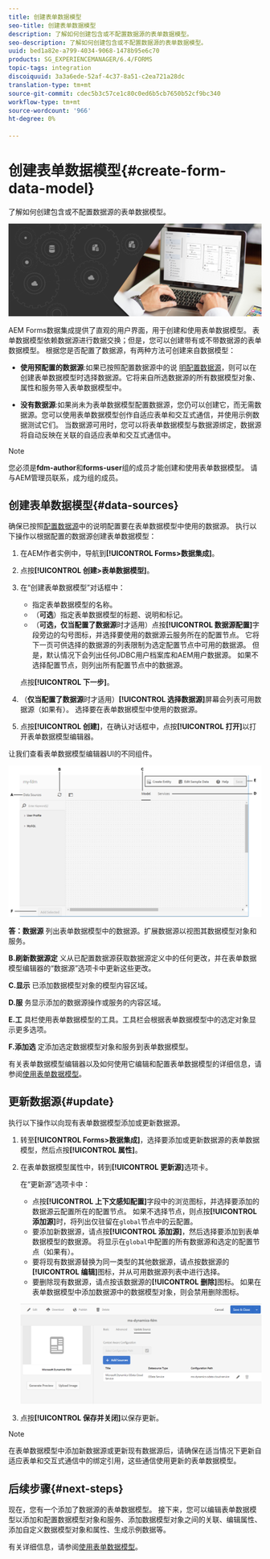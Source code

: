 ```yaml
---
title: 创建表单数据模型
seo-title: 创建表单数据模型
description: 了解如何创建包含或不配置数据源的表单数据模型。
seo-description: 了解如何创建包含或不配置数据源的表单数据模型。
uuid: bed1a82e-a799-4034-9068-1478b95e6c70
products: SG_EXPERIENCEMANAGER/6.4/FORMS
topic-tags: integration
discoiquuid: 3a3a6ede-52af-4c37-8a51-c2ea721a28dc
translation-type: tm+mt
source-git-commit: cdec5b3c57ce1c80c0ed6b5cb7650b52cf9bc340
workflow-type: tm+mt
source-wordcount: '966'
ht-degree: 0%

---
```



# 创建表单数据模型{#create-form-data-model}

了解如何创建包含或不配置数据源的表单数据模型。

![](do-not-localize/data-integeration.png)

AEM Forms数据集成提供了直观的用户界面，用于创建和使用表单数据模型。 表单数据模型依赖数据源进行数据交换；但是，您可以创建带有或不带数据源的表单数据模型。 根据您是否配置了数据源，有两种方法可创建来自数据模型：

* **使用预配置的数据源**:如果已按照配置数据源中的说 [明配置数据源](/help/forms/using/configure-data-sources.md)，则可以在创建表单数据模型时选择数据源。它将来自所选数据源的所有数据模型对象、属性和服务带入表单数据模型中。

* **没有数据源**:如果尚未为表单数据模型配置数据源，您仍可以创建它，而无需数据源。您可以使用表单数据模型创作自适应表单和交互式通信，并使用示例数据测试它们。 当数据源可用时，您可以将表单数据模型与数据源绑定，数据源将自动反映在关联的自适应表单和交互式通信中。

>[!NOTE]
>
>您必须是&#x200B;**fdm-author**&#x200B;和&#x200B;**forms-user**&#x200B;组的成员才能创建和使用表单数据模型。 请与AEM管理员联系，成为组的成员。

## 创建表单数据模型{#data-sources}

确保已按照[配置数据源](/help/forms/using/configure-data-sources.md)中的说明配置要在表单数据模型中使用的数据源。 执行以下操作以根据配置的数据源创建表单数据模型：

1. 在AEM作者实例中，导航到&#x200B;**[!UICONTROL Forms>数据集成]**。
1. 点按&#x200B;**[!UICONTROL 创建>表单数据模型]**。
1. 在“创建表单数据模型”对话框中：

   * 指定表单数据模型的名称。
   * （**可选**）指定表单数据模型的标题、说明和标记。
   * （**可选，仅当配置了数据源**&#x200B;时才适用）点按&#x200B;**[!UICONTROL 数据源配置]**&#x200B;字段旁边的勾号图标，并选择要使用的数据源云服务所在的配置节点。 它将下一页可供选择的数据源的列表限制为选定配置节点中可用的数据源。 但是，默认情况下会列出任何JDBC用户档案库和AEM用户数据源。 如果不选择配置节点，则列出所有配置节点中的数据源。

   点按&#x200B;**[!UICONTROL 下一步]**。

1. （**仅当配置了数据源**&#x200B;时才适用）**[!UICONTROL 选择数据源]**&#x200B;屏幕会列表可用数据源（如果有）。 选择要在表单数据模型中使用的数据源。
1. 点按&#x200B;**[!UICONTROL 创建]**，在确认对话框中，点按&#x200B;**[!UICONTROL 打开]**&#x200B;以打开表单数据模型编辑器。

让我们查看表单数据模型编辑器UI的不同组件。

![具有三个数据源的表单用户档案模型- RESTful服务、AEM用户和RDBMS。](assets/fdm-ui.png)

**答：数据源** 列出表单数据模型中的数据源。扩展数据源以视图其数据模型对象和服务。

**B.刷新数据源定** 义从已配置数据源获取数据源定义中的任何更改，并在表单数据模型编辑器的“数据源”选项卡中更新这些更改。

**C.显示** 已添加数据模型对象的模型内容区域。

**D.服** 务显示添加的数据源操作或服务的内容区域。

**E.工** 具栏使用表单数据模型的工具。工具栏会根据表单数据模型中的选定对象显示更多选项。

**F.添加选** 定添加选定数据模型对象和服务到表单数据模型。

有关表单数据模型编辑器以及如何使用它编辑和配置表单数据模型的详细信息，请参阅[使用表单数据模型](/help/forms/using/work-with-form-data-model.md)。

## 更新数据源{#update}

执行以下操作以向现有表单数据模型添加或更新数据源。

1. 转至&#x200B;**[!UICONTROL Forms>数据集成]**，选择要添加或更新数据源的表单数据模型，然后点按&#x200B;**[!UICONTROL 属性]**。
1. 在表单数据模型属性中，转到&#x200B;**[!UICONTROL 更新源]**&#x200B;选项卡。

   在“更新源”选项卡中：

   * 点按&#x200B;**[!UICONTROL 上下文感知配置]**&#x200B;字段中的浏览图标，并选择要添加的数据源云配置所在的配置节点。 如果不选择节点，则点按&#x200B;**[!UICONTROL 添加源]**&#x200B;时，将列出仅驻留在`global`节点中的云配置。
   * 要添加新数据源，请点按&#x200B;**[!UICONTROL 添加源]**，然后选择要添加到表单数据模型的数据源。 将显示在`global`中配置的所有数据源和选定的配置节点（如果有）。
   * 要将现有数据源替换为同一类型的其他数据源，请点按数据源的&#x200B;**[!UICONTROL 编辑]**&#x200B;图标，并从可用数据源列表中进行选择。
   * 要删除现有数据源，请点按该数据源的&#x200B;**[!UICONTROL 删除]**&#x200B;图标。 如果在表单数据模型中添加数据源中的数据模型对象，则会禁用删除图标。

   ![fdm-properties](assets/fdm-properties.png)

1. 点按&#x200B;**[!UICONTROL 保存并关闭]**&#x200B;以保存更新。

>[!NOTE]
>
>在表单数据模型中添加新数据源或更新现有数据源后，请确保在适当情况下更新自适应表单和交互式通信中的绑定引用，这些通信使用更新的表单数据模型。

## 后续步骤{#next-steps}

现在，您有一个添加了数据源的表单数据模型。 接下来，您可以编辑表单数据模型以添加和配置数据模型对象和服务、添加数据模型对象之间的关联、编辑属性、添加自定义数据模型对象和属性、生成示例数据等。

有关详细信息，请参阅[使用表单数据模型](/help/forms/using/work-with-form-data-model.md)。
